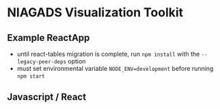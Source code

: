 # NIAGADS Visualization Toolkit

## Example ReactApp

* until react-tables migration is complete, run `npm install` with the `--legacy-peer-deps` option
* must set environmental variable `NODE_ENV=development` before running `npm start`

## Javascript / React

